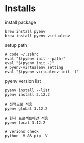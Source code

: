 
# Installs

install package
```
brew install pyenv
brew install pyenv-virtualenv
```

setup path
```
# code ~/.zshrc
eval "$(pyenv init --path)"
eval "$(pyenv init -)"
# pyenv-virtualenv setting
eval "$(pyenv virtualenv-init -)"
```

pyenv version list
```
pyenv install --list
pyenv install 3.12.2
```

```
# 전역으로 적용
pyenv global 3.12.2

# 현재 프로젝트에만 적용
pyenv local 3.12.2

# verions check
python -V && pip -V
```

